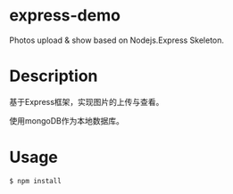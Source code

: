 # express-demo
Photos upload &amp; show based on Nodejs.Express Skeleton.

# Description
基于Express框架，实现图片的上传与查看。

使用mongoDB作为本地数据库。

# Usage
```
$ npm install
```
